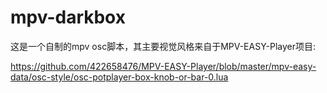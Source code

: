 # mpv-darkbox

这是一个自制的mpv osc脚本，其主要视觉风格来自于MPV-EASY-Player项目:

https://github.com/422658476/MPV-EASY-Player/blob/master/mpv-easy-data/osc-style/osc-potplayer-box-knob-or-bar-0.lua

